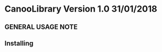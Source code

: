 # CanooLibrary Version 1.0 31/01/2018

GENERAL USAGE NOTE
------------------


Installing
----------